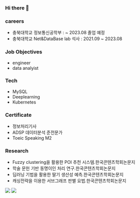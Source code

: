 ### Hi there 👋

### careers
- 충북대학교 정보통신공학부 : ~ 2023.08 졸업 예정
- 충북대학교 Net&DataBase lab 석사 : 2021.09 ~ 2023.08

### Job Objectives
- engineer
- data analyist

### Tech
- MySQL
- Deeplearning 
- Kubernetes

### Certificate
- 정보처리기사
- ADSP 데이터분석 준전문가
- Toeic Speaking M2

### Research
- Fuzzy clustering을 활용한 POI 추천 시스템.한국콘텐츠학회논문지
- 학술 문헌 기반 동명이인 처리 연구.한국콘텐츠학회논문지
- 딥러닝 기법을 활용한 딸기 생산성 예측.한국콘텐츠학회논문지
- 캐싱전략을 이용한 서브그래프 판별 요법.한국콘텐츠학회논문지 



<!--
**mangolee2/mangolee2** is a ✨ _special_ ✨ repository because its `README.md` (this file) appears on your GitHub profile.

Here are some ideas to get you started:

- 🔭 I’m currently working on ...
- 🌱 I’m currently learning ...
- 👯 I’m looking to collaborate on ...
- 🤔 I’m looking for help with ...
- 💬 Ask me about ...
- 📫 How to reach me: ...
- 😄 Pronouns: ...
- ⚡ Fun fact: ...
-->
  
<img src="https://img.shields.io/badge/python-007396?style=flat-square&logo=Java&logoColor=white"/></a>
<img src="https://img.shields.io/badge/java-007396?style=flat-square&logo=Java&logoColor=white"/></a>
